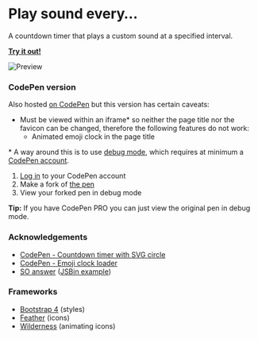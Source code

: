 # Play sound every&hellip;
A countdown timer that plays a custom sound at a specified interval.

[__Try it out!__](https://hatscripts.github.io/play-sound-every)

![Preview](https://hatscripts.github.io/play-sound-every/preview.png)

### CodePen version
Also hosted [on CodePen](https://codepen.io/HatScripts/full/VXEyVB) but this version has certain caveats:
* Must be viewed within an iframe\* so neither the page title nor the favicon can be changed, therefore the following features do not work:
  * Animated emoji clock in the page title

\* A way around this is to use [debug mode](https://blog.codepen.io/documentation/views/debug-view/), which requires at minimum a [CodePen account](https://codepen.io/accounts/signup/user/free).
1. [Log in](https://codepen.io/login) to your CodePen account
2. Make a fork of [the pen](https://codepen.io/HatScripts/pen/VXEyVB)
3. View your forked pen in debug mode

__Tip:__ If you have CodePen PRO you can just view the original pen in debug mode.

### Acknowledgements
* [CodePen - Countdown timer with SVG circle](https://codepen.io/carsy/pen/VvqJwm)
* [CodePen - Emoji clock loader](https://codepen.io/trezy/pen/QGmQJG)
* [SO answer](https://stackoverflow.com/a/26324917/2203482) ([JSBin example](https://jsbin.com/herir/3/edit?html,js,output))

### Frameworks
* [Bootstrap 4](https://getbootstrap.com/) (styles)
* [Feather](https://feathericons.com/) (icons)
* [Wilderness](https://wilderness.now.sh/) (animating icons)
